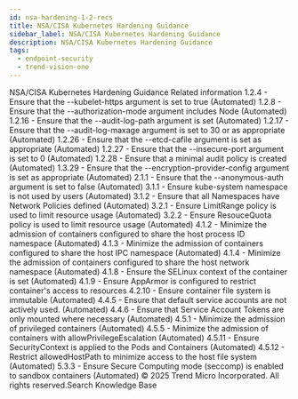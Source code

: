 ```yaml
---
id: nsa-hardening-1-2-recs
title: NSA/CISA Kubernetes Hardening Guidance
sidebar_label: NSA/CISA Kubernetes Hardening Guidance
description: NSA/CISA Kubernetes Hardening Guidance
tags:
  - endpoint-security
  - trend-vision-one
---
```


 NSA/CISA Kubernetes Hardening Guidance Related information 1.2.4 - Ensure that the --kubelet-https argument is set to true (Automated) 1.2.8 - Ensure that the --authorization-mode argument includes Node (Automated) 1.2.16 - Ensure that the --audit-log-path argument is set (Automated) 1.2.17 - Ensure that the --audit-log-maxage argument is set to 30 or as appropriate (Automated) 1.2.26 - Ensure that the --etcd-cafile argument is set as appropriate (Automated) 1.2.27 - Ensure that the --insecure-port argument is set to 0 (Automated) 1.2.28 - Ensure that a minimal audit policy is created (Automated) 1.3.29 - Ensure that the --encryption-provider-config argument is set as appropriate (Automated) 2.1.1 - Ensure that the --anonymous-auth argument is set to false (Automated) 3.1.1 - Ensure kube-system namespace is not used by users (Automated) 3.1.2 - Ensure that all Namespaces have Network Policies defined (Automated) 3.2.1 - Ensure LimitRange policy is used to limit resource usage (Automated) 3.2.2 - Ensure ResouceQuota policy is used to limit resource usage (Automated) 4.1.2 - Minimize the admission of containers configured to share the host process ID namespace (Automated) 4.1.3 - Minimize the admission of containers configured to share the host IPC namespace (Automated) 4.1.4 - Minimize the admission of containers configured to share the host network namespace (Automated) 4.1.8 - Ensure the SELinux context of the container is set (Automated) 4.1.9 - Ensure AppArmor is configured to restrict container's access to resources 4.2.10 - Ensure container file system is immutable (Automated) 4.4.5 - Ensure that default service accounts are not actively used. (Automated) 4.4.6 - Ensure that Service Account Tokens are only mounted where necessary (Automated) 4.5.1 - Minimize the admission of privileged containers (Automated) 4.5.5 - Minimize the admission of containers with allowPrivilegeEscalation (Automated) 4.5.11 - Ensure SecurityContext is applied to the Pods and Containers (Automated) 4.5.12 - Restrict allowedHostPath to minimize access to the host file system (Automated) 5.3.3 - Ensure Secure Computing mode (seccomp) is enabled to sandbox containers (Automated) © 2025 Trend Micro Incorporated. All rights reserved.Search Knowledge Base